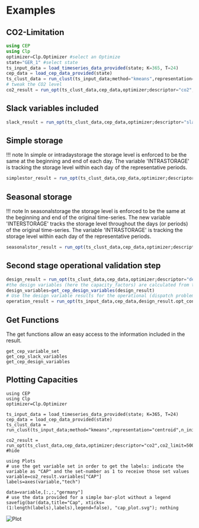 # Examples
## CO2-Limitation
```julia
using CEP
using Clp
optimizer=Clp.Optimizer #select an Optimize
state="GER_1" #select state
ts_input_data = load_timeseries_data_provided(state; K=365, T=24)
cep_data = load_cep_data_provided(state)
ts_clust_data = run_clust(ts_input_data;method="kmeans",representation="centroid",n_init=5,n_clust=5).best_results
# tweak the CO2 level
co2_result = run_opt(ts_clust_data,cep_data,optimizer;descriptor="co2",co2_limit=500)
```
## Slack variables included
```julia
slack_result = run_opt(ts_clust_data,cep_data,optimizer;descriptor="slack",lost_el_load_cost=1e6, lost_CO2_emission_cost=700)
```
## Simple storage
!!! note
    In simple or intradaystorage the storage level is enforced to be the same at the beginning and end of each day. The variable 'INTRASTORAGE' is tracking the storage level within each day of the representative periods.
```julia
simplestor_result = run_opt(ts_clust_data,cep_data,optimizer;descriptor="simple storage",storage="simple")
```
## Seasonal storage
!!! note
    In seasonalstorage the storage level is enforced to be the same at the beginning and end of the original time-series. The new variable 'INTERSTORAGE' tracks the storage level throughout the days (or periods) of the original time-series. The variable 'INTRASTORAGE' is tracking the storage level within each day of the representative periods.
```julia
seasonalstor_result = run_opt(ts_clust_data,cep_data,optimizer;descriptor="seasonal storage",storage="seasonal")
```
## Second stage operational validation step
```julia
design_result = run_opt(ts_clust_data,cep_data,optimizer;descriptor="design&operation", co2_limit=50)
#the design variables (here the capacity_factors) are calculated from the first optimization
design_variables=get_cep_design_variables(design_result)
# Use the design variable results for the operational (dispatch problem) run
operation_result = run_opt(ts_input_data,cep_data,design_result.opt_config,design_variables,optimizer;lost_el_load_cost=1e6,lost_CO2_emission_cost=700)
```
## Get Functions
The get functions allow an easy access to the information included in the result.
```@docs
get_cep_variable_set
get_cep_slack_variables
get_cep_design_variables
```
## Plotting Capacities

```@setup cap_plot
using CEP
using Clp
optimizer=Clp.Optimizer

ts_input_data = load_timeseries_data_provided(state; K=365, T=24)
cep_data = load_cep_data_provided(state)
ts_clust_data = run_clust(ts_input_data;method="kmeans",representation="centroid",n_init=5,n_clust=5).best_results
```
```@example cap_plot
co2_result = run_opt(ts_clust_data,cep_data,optimizer;descriptor="co2",co2_limit=500) #hide

using Plots
# use the get variable set in order to get the labels: indicate the variable as "CAP" and the set-number as 1 to receive those set values
variable=co2_result.variables["CAP"]
labels=axes(variable,"tech")

data=variable,[:,:,"germany"]
# use the data provided for a simple bar-plot without a legend
savefig(bar(data,title="Cap", xticks=(1:length(labels),labels),legend=false), "cap_plot.svg"); nothing
```
![Plot](cap_plot.svg)
